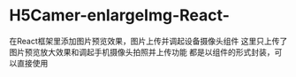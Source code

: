 # H5Camer-enlargeImg-React-
在React框架里添加图片预览效果，图片上传并调起设备摄像头组件
这里只上传了图片预览放大效果和调起手机摄像头拍照并上传功能
都是以组件的形式封装，可以直接使用
